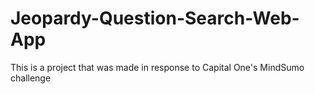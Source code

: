 # Jeopardy-Question-Search-Web-App
This is a project that was made in response to Capital One's MindSumo challenge
